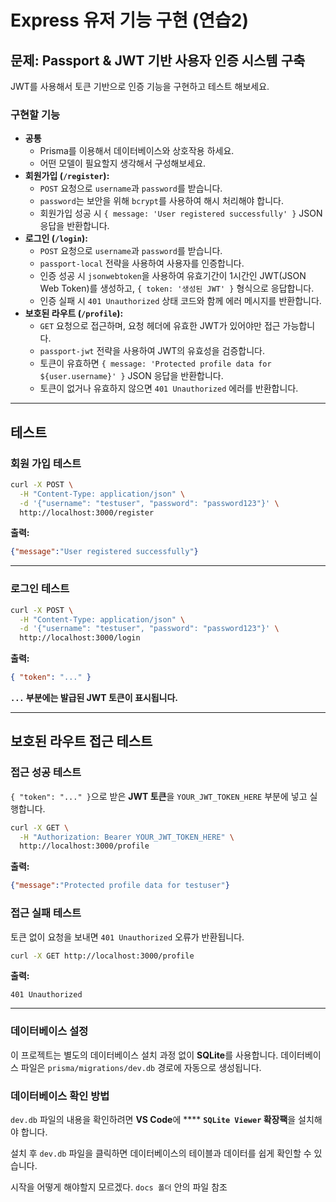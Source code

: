 # Express 유저 기능 구현 (연습2)

## 문제: Passport & JWT 기반 사용자 인증 시스템 구축

JWT를 사용해서 토큰 기반으로 인증 기능을 구현하고 테스트 해보세요.

### 구현할 기능

- **공통**
    - Prisma를 이용해서 데이터베이스와 상호작용 하세요.
    - 어떤 모델이 필요할지 생각해서 구성해보세요.
- **회원가입 (`/register`):**
    - `POST` 요청으로 `username`과 `password`를 받습니다.
    - `password`는 보안을 위해 `bcrypt`를 사용하여 해시 처리해야 합니다.
    - 회원가입 성공 시 `{ message: 'User registered successfully' }` JSON 응답을 반환합니다.
- **로그인 (`/login`):**
    - `POST` 요청으로 `username`과 `password`를 받습니다.
    - `passport-local` 전략을 사용하여 사용자를 인증합니다.
    - 인증 성공 시 `jsonwebtoken`을 사용하여 유효기간이 1시간인 JWT(JSON Web Token)를 생성하고, `{ token: '생성된 JWT' }` 형식으로 응답합니다.
    - 인증 실패 시 `401 Unauthorized` 상태 코드와 함께 에러 메시지를 반환합니다.
- **보호된 라우트 (`/profile`):**
    - `GET` 요청으로 접근하며, 요청 헤더에 유효한 JWT가 있어야만 접근 가능합니다.
    - `passport-jwt` 전략을 사용하여 JWT의 유효성을 검증합니다.
    - 토큰이 유효하면 `{ message: 'Protected profile data for ${user.username}' }` JSON 응답을 반환합니다.
    - 토큰이 없거나 유효하지 않으면 `401 Unauthorized` 에러를 반환합니다.


---
## 테스트

### 회원 가입 테스트

```bash
curl -X POST \
  -H "Content-Type: application/json" \
  -d '{"username": "testuser", "password": "password123"}' \
  http://localhost:3000/register
```

**출력:**

```json
{"message":"User registered successfully"}
```

-----

### 로그인 테스트

```bash
curl -X POST \
  -H "Content-Type: application/json" \
  -d '{"username": "testuser", "password": "password123"}' \
  http://localhost:3000/login
```

**출력:**

```json
{ "token": "..." }
```

**`...` 부분에는 발급된 JWT 토큰이 표시됩니다.**

-----

## 보호된 라우트 접근 테스트

### 접근 성공 테스트

`{ "token": "..." }`으로 받은 **JWT 토큰**을 `YOUR_JWT_TOKEN_HERE` 부분에 넣고 실행합니다.

```bash
curl -X GET \
  -H "Authorization: Bearer YOUR_JWT_TOKEN_HERE" \
  http://localhost:3000/profile
```

**출력:**

```json
{"message":"Protected profile data for testuser"}
```

### 접근 실패 테스트

토큰 없이 요청을 보내면 `401 Unauthorized` 오류가 반환됩니다.

```bash
curl -X GET http://localhost:3000/profile
```

**출력:**

```
401 Unauthorized
```

---

### **데이터베이스 설정**

이 프로젝트는 별도의 데이터베이스 설치 과정 없이 **SQLite**를 사용합니다. 데이터베이스 파일은 `prisma/migrations/dev.db` 경로에 자동으로 생성됩니다.

### **데이터베이스 확인 방법**

`dev.db` 파일의 내용을 확인하려면 **VS Code**에 **** **`SQLite Viewer` 확장팩**을 설치해야 합니다.

설치 후 `dev.db` 파일을 클릭하면 데이터베이스의 테이블과 데이터를 쉽게 확인할 수 있습니다.

시작을 어떻게 해야할지 모르겠다. `docs 폴더` 안의 파일 참조
